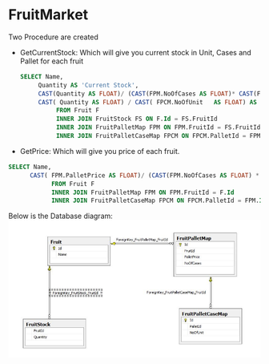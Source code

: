 # FruitMarket

Two Procedure are created
- GetCurrentStock: Which will give you current stock in Unit, Cases and Pallet for each fruit
  
  ```sql
  SELECT Name, 
	   Quantity AS 'Current Stock',
	   CAST(Quantity AS FLOAT)/ (CAST(FPM.NoOfCases AS FLOAT)* CAST(FPCM.NoOfUnit AS FLOAT))  AS 'Current Stock in Pallets',
	   CAST( Quantity AS FLOAT) / CAST( FPCM.NoOfUnit   AS FLOAT) AS 'Current Stock In Cases'
			FROM Fruit F 
			INNER JOIN FruitStock FS ON F.Id = FS.FruitId
			INNER JOIN FruitPalletMap FPM ON FPM.FruitId = FS.FruitId
			INNER JOIN FruitPalletCaseMap FPCM ON FPCM.PalletId = FPM.Id
  ```
  
- GetPrice: Which will give you price of each fruit.

```sql
SELECT Name, 
	  CAST( FPM.PalletPrice AS FLOAT)/ (CAST(FPM.NoOfCases AS FLOAT) * CAST(FPCM.NoOfUnit AS FLOAT)) AS 'Price'
			FROM Fruit F 
			INNER JOIN FruitPalletMap FPM ON FPM.FruitId = F.Id
			INNER JOIN FruitPalletCaseMap FPCM ON FPCM.PalletId = FPM.Id
```



Below is the Database diagram: 
![Database Digram](https://raw.githubusercontent.com/NeelamYangal/FruitMarket/master/FruitRepository.JPG)

